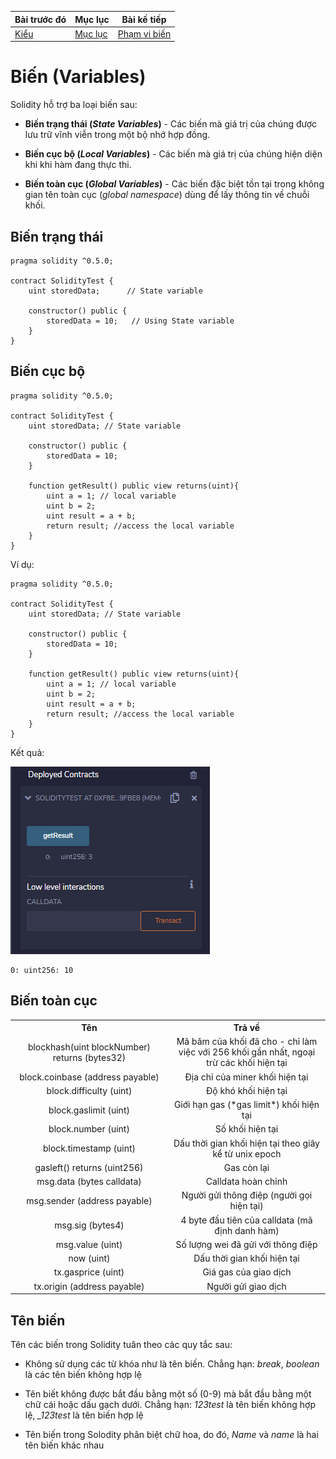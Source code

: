 |Bài trước đó|Mục lục|Bài kế tiếp|
|---|---|---|
|[Kiểu](6_Types.md)|[Mục lục](README.md)|[Phạm vi biến](8_VariableScope.md)|

# Biến (Variables)

Solidity hỗ trợ ba loại biến sau:

* **Biến trạng thái (*State Variables*)** - Các biến mà giá trị của chúng được lưu trữ vĩnh viễn trong một bộ nhớ hợp đồng.

* **Biến cục bộ (*Local Variables*)** - Các biến mà giá trị của chúng hiện diện khi khi hàm đang thực thi.

* **Biến toàn cục (*Global Variables*)** - Các biến đặc biệt tồn tại trong không gian tên toàn cục (*global namespace*) dùng để lấy thông tin về chuỗi khối.

## Biến trạng thái

```solidity
pragma solidity ^0.5.0;

contract SolidityTest {
    uint storedData;      // State variable

    constructor() public {
        storedData = 10;   // Using State variable
    }
}
```

## Biến cục bộ

```solidity
pragma solidity ^0.5.0;

contract SolidityTest {
    uint storedData; // State variable

    constructor() public {
        storedData = 10;   
    }

    function getResult() public view returns(uint){
        uint a = 1; // local variable
        uint b = 2;
        uint result = a + b;
        return result; //access the local variable
    }
}
```

Ví dụ:

```solidity
pragma solidity ^0.5.0;

contract SolidityTest {
    uint storedData; // State variable

    constructor() public {
        storedData = 10;   
    }
    
    function getResult() public view returns(uint){
        uint a = 1; // local variable
        uint b = 2;
        uint result = a + b;
        return result; //access the local variable
    }
}
```

Kết quả:

![Hinh1](Images/Bai7/Hinh1.png)

```
0: uint256: 10
```

## Biến toàn cục

<table class="table table-bordered" style="text-align:center;">
<tbody><tr>
<th width="50%">Tên</th>
<th>Trả về</th>
</tr>
<tr>
<td>blockhash(uint blockNumber) returns (bytes32)</td>
<td>Mã băm của khối đã cho - chỉ làm việc với 256 khối gần nhất, ngoại trừ các khối hiện tại</td>
</tr>
<tr>
<td>block.coinbase (address payable)</td> 
<td>Địa chỉ của miner khối hiện tại</td>
</tr>
<tr>
<td>block.difficulty (uint)</td>
<td>Độ khó khối hiện tại</td>
</tr>
<tr>
<td>block.gaslimit (uint)</td>
<td>Giới hạn gas (*gas limit*) khối hiện tại</td>
</tr>
<tr>
<td>block.number (uint)</td>
<td>Số khối hiện tại</td>
</tr>
<tr>
<td>block.timestamp (uint)</td>
<td>Dấu thời gian khối hiện tại theo giây kể từ unix epoch</td>
</tr>
<tr>
<td>gasleft() returns (uint256)</td>
<td>Gas còn lại</td>
</tr>
<tr>
<td>msg.data (bytes calldata)</td>
<td>Calldata hoàn chỉnh</td>
</tr>
<tr>
<td>msg.sender (address payable)</td>
<td>Người gửi thông điệp (người gọi hiện tại)</td>
</tr>
<tr>
<td>msg.sig (bytes4)</td>
<td>4 byte đầu tiên của calldata (mã định danh hàm)</td>
</tr>
<tr>
<td>msg.value (uint)</td>
<td>Số lượng wei đã gửi với thông điệp</td>
</tr>
<tr>
<td>now (uint)</td>
<td>Dấu thời gian khối hiện tại</td>
</tr>
<tr>
<td>tx.gasprice (uint)</td>
<td>Giá gas của giao dịch</td>
</tr>
<tr>
<td>tx.origin (address payable)</td>
<td>Người gửi giao dịch</td>
</tr>
</tbody></table>

## Tên biến

Tên các biến trong Solidity tuân theo các quy tắc sau:

* Không sử dụng các từ khóa như là tên biến. Chẳng hạn: *break*, *boolean* là các tên biến không hợp lệ

* Tên biết không được bắt đầu bằng một số (0-9) mà bắt đầu bằng một chữ cái hoặc dấu gạch dưới. Chẳng hạn: *123test* là tên biến không hợp lệ, *_123test* là tên biến hợp lệ

* Tên biến trong Solodity phân biệt chữ hoa, do đó, *Name* và *name* là hai tên biến khác nhau
